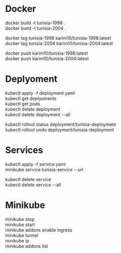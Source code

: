 # Docker

docker build -t tunisia-1998 .  
docker build -t tunisia-2004 .

docker tag tunisia-1998 karim10/tunisia-1998:latest  
docker tag tunisia-2004 karim10/tunisia-2004:latest

docker push karim10/tunisia-1998:latest  
docker push karim10/tunisia-2004:latest

# Deplyoment

kubectl apply -f deployment.yaml  
kubectl get deplyoments  
kubectl get pods  
kubectl delete deployment <deployment-name>  
kubectl delete deployment --all

kubectl rollout status deployment/tunisia-deployment  
kubectl rollout undo deployment/tunisia-deployment

# Services

kubectl apply -f service.yaml  
minikube service tunisia-service --url

kubectl delete service <service-name>  
kubectl delete service --all

# Minikube

minikube stop  
minikube start  
minikube addons enable ingress  
minikube tunnel  
minikube ip  
minikube addons list
